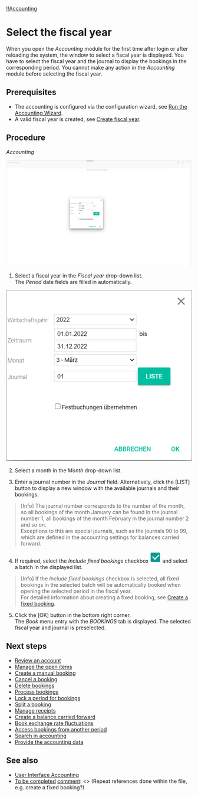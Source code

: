 [!!Accounting](Actindo/Accounting)

# Select the fiscal year

When you open the *Accounting* module for the first time after login or after reloading the system, the window to select a fiscal year is displayed. You have to select the fiscal year and the journal to display the bookings in the corresponding period. You cannot make any action in the *Accounting* module before selecting the fiscal year.

## Prerequisites

- The accounting is configured via the configuration wizard, see [Run the Accounting Wizard](01_RunAccountingWizard.md).
- A valid fiscal year is created, see [Create fiscal year](04_ManageFiscalYear.md#create-a-fiscal-year).

## Procedure

*Accounting*

![Select fiscal year](/Assets/Screenshots/Accounting/Select_FiscalYear_view.png "[Select fiscal year]")

1. Select a fiscal year in the *Fiscal year* drop-down list.   
  The *Period* date fields are filled in automatically.

  ![Fiscal year fields](/Assets/Screenshots/Accounting/Select_FiscalYear_window.png "[Fiscal year fields]")

2. Select a month in the *Month* drop-down list.

3. Enter a journal number in the *Journal* field. Alternatively, click the [LIST] button to display a new window with the available journals and their bookings.

  > [Info] The journal number corresponds to the number of the month, so all bookings of the month January can be found in the journal number 1, all bookings of the month February in the journal number 2 and so on.   
  Exceptions to this are special journals, such as the journals 90 to 99, which are defined in the accounting settings for balances carried forward.     

4. If required, select the *Include fixed bookings* checkbox ![checkbox](/Assets/Icons/checkbox.png "[checkbox]") and select a batch in the displayed list.

  > [Info] If the *Include fixed bookings* checkbox is selected, all fixed bookings in the selected batch will be automatically booked when opening the selected period in the fiscal year.   
  For detailed information about creating a fixed booking, see [Create a fixed booking](06_ManageFixedBookings.md#create-a-fixed-booking).

5. Click the [OK] button in the bottom right corner.   
  The *Book* menu entry with the *BOOKINGS* tab is displayed. The selected fiscal year and journal is preselected.  

[comment]: <> (I used "Batch" for Stapel in Fixed bookings. I found it in Internet, e.g. DATEV Website. Batch or stack for Stapel? Actually, posting batch seems to be more usual than booking batch.)

## Next steps

  - [Review an account](#to_be_completed)
  - [Manage the open items](#to_be_completed)
  - [Create a manual booking](#to_be_completed)
  - [Cancel a booking](#to_be_completed)
  - [Delete bookings](#to_be_completed)
  - [Process bookings](#to_be_completed)
  - [Lock a period for bookings](#to_be_completed)
  - [Split a booking](#to_be_completed)
  - [Manage receipts](#to_be_completed)
  - [Create a balance carried forward](#to_be_completed)
  - [Book exchange rate fluctuations](#to_be_completed)
  - [Access bookings from another period](#to_be_completed)
  - [Search in accounting](#to_be_completed)
  - [Provide the accounting data](#to_be_completed)

## See also

  - [User Interface Accounting](/Accounting/UserInterface/00_UserInterface.md)
  - [To be completed](#to_be_completed)
  [comment]: <> (Repeat references done within the file, e.g. create a fixed booking?)
